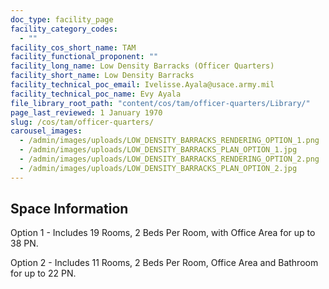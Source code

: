 ```yaml
---
doc_type: facility_page
facility_category_codes:
  - ""
facility_cos_short_name: TAM
facility_functional_proponent: ""
facility_long_name: Low Density Barracks (Officer Quarters)
facility_short_name: Low Density Barracks
facility_technical_poc_email: Ivelisse.Ayala@usace.army.mil
facility_technical_poc_name: Evy Ayala
file_library_root_path: "content/cos/tam/officer-quarters/Library/"
page_last_reviewed: 1 January 1970
slug: /cos/tam/officer-quarters/
carousel_images:
  - /admin/images/uploads/LOW_DENSITY_BARRACKS_RENDERING_OPTION_1.png
  - /admin/images/uploads/LOW_DENSITY_BARRACKS_PLAN_OPTION_1.jpg
  - /admin/images/uploads/LOW_DENSITY_BARRACKS_RENDERING_OPTION_2.png
  - /admin/images/uploads/LOW_DENSITY_BARRACKS_PLAN_OPTION_2.jpg
---
```


## Space Information

Option 1 - Includes 19 Rooms, 2 Beds Per Room, with Office Area for up to 38 PN.

Option 2 - Includes 11 Rooms, 2 Beds Per Room, Office Area and Bathroom for up to 22 PN.

<!-- ## Envelope Variations by Space Function -->
